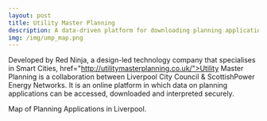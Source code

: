 ```yaml
---
layout: post
title: Utility Master Planning
description: A data-driven platform for downloading planning applications
img: /img/ump_map.png
---
```


Developed by Red Ninja, a design-led technology company that specialises in Smart Cities, href="http://utilitymasterplanning.co.uk/">Utility Master Planning</a> is a collaboration between Liverpool City Council & ScottishPower Energy Networks. It is an online platform in which data on planning applications can be accessed, downloaded and interpreted securely.

<div class="img_row">
	<img class="col three" src="{{ site.baseurl }}/img/ump_map.png" alt="" title=""/>
</div>
<div class="col three caption">
	Map of Planning Applications in Liverpool.
</div>
